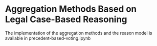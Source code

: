 # Aggregation Methods Based on Legal Case-Based Reasoning

The implementation of the aggregation methods and the reason model is available in precedent-based-voting.ipynb
